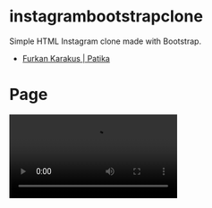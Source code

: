 # instagrambootstrapclone
Simple HTML Instagram clone made with Bootstrap.
- [Furkan Karakus | Patika](https://academy.patika.dev/tr/profile)
# Page
![](assets/Recording%202023-04-19%20185626.mp4)
